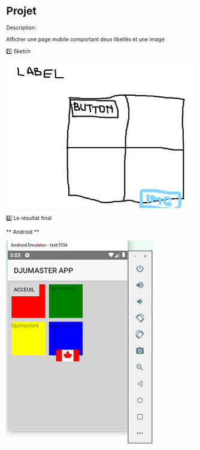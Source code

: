 # Projet

Description:

Afficher une page mobile comportant deux libellés et une image

:one: Sketch

![image](image/Sketch1.png)

:two: Le résultat final

** Android **

![image](image/Final1.PNG)

